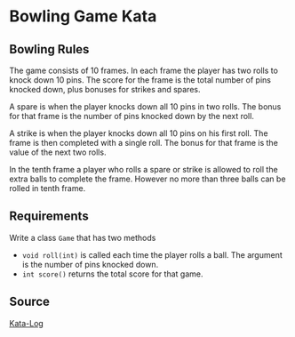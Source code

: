 # Bowling Game Kata

## Bowling Rules
The game consists of 10 frames. In each frame the player has two rolls to knock down 10 pins. The score for the frame is the total number of pins knocked down, plus bonuses for strikes and spares.

A spare is when the player knocks down all 10 pins in two rolls. The bonus for that frame is the number of pins knocked down by the next roll.

A strike is when the player knocks down all 10 pins on his first roll. The frame is then completed with a single roll. The bonus for that frame is the value of the next two rolls.

In the tenth frame a player who rolls a spare or strike is allowed to roll the extra balls to complete the frame. However no more than three balls can be rolled in tenth frame.

## Requirements
Write a class `Game` that has two methods

- `void roll(int)` is called each time the player rolls a ball. The argument is the number of pins knocked down.
- `int score()` returns the total score for that game.

## Source
[Kata-Log](https://kata-log.rocks/bowling-game-kata)
